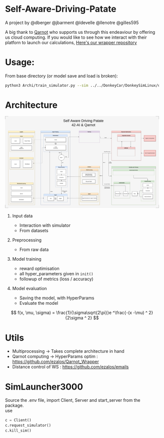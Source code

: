 # Self-Aware-Driving-Patate

A project by @dberger @jbarment @ldevelle @llenotre @gilles595

A big thank to [Qarnot](https://qarnot.com/) who supports us through this endeaviour by offering us cloud computing.
If you would like to see how we interact with their platforn to launch our calculations, [Here's our wrapper repository](https://github.com/ezalos/Qarnot_Wrapper)

# Usage:

From base directory (or model save and load is broken):
```sh
python3 Archi/train_simulator.py --sim ../../DonkeyCar/DonkeySimLinux/donkey_sim.x86_64 --model 'new_model.h5'
```

# Architecture

![Architecture Overview](./Documentation/Overview.png)

1. Input data
   - Interaction with simulator
   - From datasets
  
2. Preprocessing
	- From raw data
  
3. Model training
	- reward optimisation
	- all hyper_parameters given in `init()`
	- followup of metrics (loss / accuracy)
  
4. Model evaluation
	- Saving the model, with HyperParams
	- Evaluate the model

$$ f(x, \mu, \sigma) = \frac{1}{\sigma\sqrt{2\pi}}e ^\frac{-(x -\mu) ^ 2}{2\sigma ^ 2} $$

# Utils

- Multiprocessing -> Takes complete architecture in hand
- Qarnot computing -> HyperParams optim : https://github.com/ezalos/Qarnot_Wrapper
- Distance control of WS : https://github.com/ezalos/emails
  

# SimLauncher3000
Source the .env file, import Client, Server and start_server from the package.   
use
```python
c = Client()
c.request_simulator()
c.kill_sim()
```

